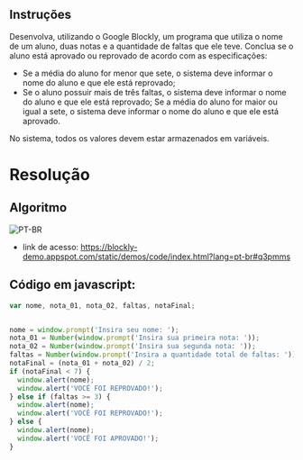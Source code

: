## Instruções

Desenvolva, utilizando o Google Blockly, um programa que utiliza o nome de um aluno, duas notas e a quantidade de faltas que ele teve. Conclua se o aluno está aprovado ou reprovado de acordo com as especificações:
 
- Se a média do aluno for menor que sete, o sistema deve informar o nome do aluno e que ele está reprovado;
- Se o aluno possuir mais de três faltas, o sistema deve informar o nome do aluno e que ele está reprovado;
Se a média do aluno for maior ou igual a sete, o sistema deve informar o nome do aluno e que ele está aprovado.

No sistema, todos os valores devem estar armazenados em variáveis.

# Resolução
## Algoritmo

![PT-BR](https://i.imgur.com/hd0gUOH.png)

- link de acesso: https://blockly-demo.appspot.com/static/demos/code/index.html?lang=pt-br#q3pmms


## Código em javascript:
```javascript
var nome, nota_01, nota_02, faltas, notaFinal;


nome = window.prompt('Insira seu nome: ');
nota_01 = Number(window.prompt('Insira sua primeira nota: '));
nota_02 = Number(window.prompt('Insira sua segunda nota: '));
faltas = Number(window.prompt('Insira a quantidade total de faltas: '));
notaFinal = (nota_01 + nota_02) / 2;
if (notaFinal < 7) {
  window.alert(nome);
  window.alert('VOCÊ FOI REPROVADO!');
} else if (faltas >= 3) {
  window.alert(nome);
  window.alert('VOCÊ FOI REPROVADO!');
} else {
  window.alert(nome);
  window.alert('VOCÊ FOI APROVADO!');
}
```
